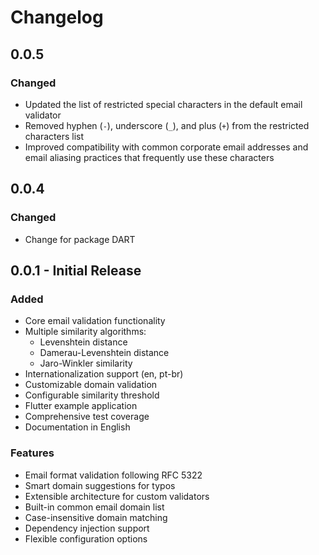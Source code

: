 # Changelog

## 0.0.5

### Changed
- Updated the list of restricted special characters in the default email validator
- Removed hyphen (`-`), underscore (`_`), and plus (`+`) from the restricted characters list
- Improved compatibility with common corporate email addresses and email aliasing practices that frequently use these characters

## 0.0.4
### Changed
- Change for package DART
## 0.0.1 - Initial Release

### Added
- Core email validation functionality
- Multiple similarity algorithms:
  - Levenshtein distance
  - Damerau-Levenshtein distance
  - Jaro-Winkler similarity
- Internationalization support (en, pt-br)
- Customizable domain validation
- Configurable similarity threshold
- Flutter example application
- Comprehensive test coverage
- Documentation in English

### Features
- Email format validation following RFC 5322
- Smart domain suggestions for typos
- Extensible architecture for custom validators
- Built-in common email domain list
- Case-insensitive domain matching
- Dependency injection support
- Flexible configuration options
